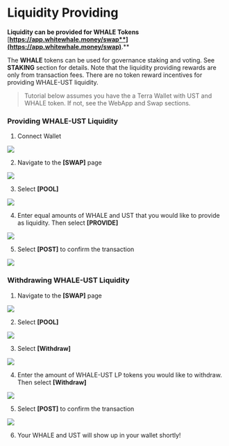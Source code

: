 # Liquidity Providing

**Liquidity can be provided for WHALE Tokens** [**https://app.whitewhale.money/swap**](https://app.whitewhale.money/swap)**.**

The **WHALE** tokens can be used for governance staking and voting. See **STAKING** section for details. Note that the liquidity providing rewards are only from transaction fees. There are no token reward incentives for providing WHALE-UST liquidity. 

> Tutorial below assumes you have the a Terra Wallet with UST and WHALE token. If not, see the WebApp and Swap sections.

### Providing WHALE-UST Liquidity

1. Connect Wallet

![](assets/connect-wallet.png)

2. Navigate to the **\[SWAP\]** page

![](assets/swap1.png)

3. Select **\[POOL\]**

![](assets/liquidity1.png)

4. Enter equal amounts of WHALE and UST that you would like to provide as liquidity. Then select **\[PROVIDE\]**

![](assets/liquidity4.png)

5. Select **\[POST\]** to confirm the transaction 

![](assets/governance4.png)

### Withdrawing WHALE-UST Liquidity

1. Navigate to the **\[SWAP\]** page

![](assets/swap1.png)

2. Select **\[POOL\]**

![](assets/liquidity1.png)

3. Select **\[Withdraw\]**
   
![](assets/liquidity3.png)

4.  Enter the amount of WHALE-UST LP tokens you would like to withdraw. Then select **\[Withdraw\]**

![](assets/liquidity2.png)

5. Select **\[POST\]** to confirm the transaction

![](assets/governance4.png)

6. Your WHALE and UST will show up in your wallet shortly!